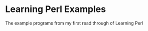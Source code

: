 Learning Perl Examples
========================
The example programs from my first read through of Learning Perl
